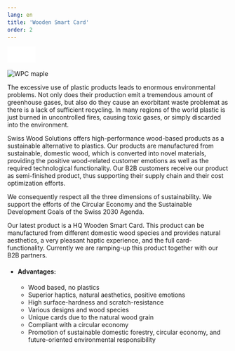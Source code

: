 ```yaml
---
lang: en
title: 'Wooden Smart Card'
order: 2
---
```


<div class="full-width-kenburns">
<div class="wrap-bg-image">

![](/assets/images/arrow-d-white.svg)

</div>
<img srcset="/assets/images/wpc_maple2.jpg"
     src="/assets/images/wpc_maple2.jpg" alt="WPC maple">
</div>

<div class="full-width-grey">
<div class="wrap -cols1">

The excessive use of plastic products leads to enormous environmental problems. Not only does their production emit a tremendous amount of greenhouse gases, but also do they cause an exorbitant waste problemat as there is a lack of sufficient recycling. In many regions of the world plastic is just burned in uncontrolled fires, causing toxic gases, or simply discarded into the environment. 

Swiss Wood Solutions offers high-performance wood-based products as a sustainable alternative to plastics. Our products are manufactured from sustainable, domestic wood, which is converted into  novel materials, providing the positive wood-related customer emotions as well as the required technological functionality. Our B2B customers receive our product as semi-finished product, thus supporting their supply chain and their cost optimization efforts.

We consequently respect all the three dimensions of sustainability. We support the efforts of the Circular Economy and the Sustainable Development Goals of the Swiss 2030 Agenda. 

Our latest product is a HQ Wooden Smart Card. This product can be manufactured from different domestic wood species and provides natural aesthetics, a very pleasant haptic experience, and the full card-functionality. Currently we are ramping-up this product together with our B2B partners. 

 - #### Advantages:

      - Wood based, no plastics   
      - Superior haptics, natural aesthetics, positive emotions
      - High surface-hardness and scratch-resistance 
      - Various designs and wood species
      - Unique cards due to the natural wood grain
      - Compliant with a circular economy
      - Promotion of sustainable domestic forestry, circular economy, and future-oriented environmental responsibility 

